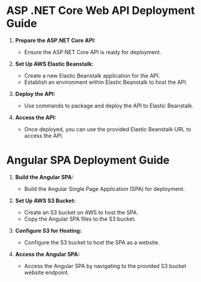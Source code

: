 # ASP .NET Core Web API Deployment Guide

1. **Prepare the ASP.NET Core API:**
   - Ensure the ASP.NET Core API is ready for deployment.

2. **Set Up AWS Elastic Beanstalk:**
   - Create a new Elastic Beanstalk application for the API.
   - Establish an environment within Elastic Beanstalk to host the API.

3. **Deploy the API:**
   - Use commands to package and deploy the API to Elastic Beanstalk.

4. **Access the API:**
   - Once deployed, you can use the provided Elastic Beanstalk URL to access the API.

# Angular SPA Deployment Guide

1. **Build the Angular SPA:**
   - Build the Angular Single Page Application (SPA) for deployment.

2. **Set Up AWS S3 Bucket:**
   - Create an S3 bucket on AWS to host the SPA.
   - Copy the Angular SPA files to the S3 bucket.

3. **Configure S3 for Hosting:**
   - Configure the S3 bucket to host the SPA as a website.

4. **Access the Angular SPA:**
   - Access the Angular SPA by navigating to the provided S3 bucket website endpoint.

